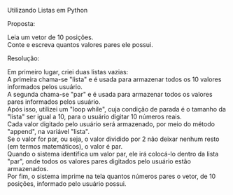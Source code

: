 Utilizando Listas em Python

Proposta: 

Leia um vetor de 10 posições.        
Conte e escreva quantos valores pares ele possui.

Resolução:

Em primeiro lugar, criei duas listas vazias:   
A primeira chama-se "lista" e é usada para armazenar todos os 10 valores informados pelos usuário.    
A segunda chama-se "par" e é usada para armazenar todos os valores pares informados pelos usuário.        
Após isso, utilizei um "loop while", cuja condição de parada é o tamanho da "lista" ser igual a 10, para o usuário digitar 10 números reais.   
Cada valor digitado pelo usuário será armazenado, por meio do método "append", na variável "lista".   
Se o valor for par, ou seja, o valor dividido por 2 não deixar nenhum resto (em termos matemáticos), o valor é par.    
Quando o sistema identifica um valor par, ele irá colocá-lo dentro da lista "par", onde todos os valores pares digitados pelo usuário estão armazenados.  
Por fim, o sistema imprime na tela quantos números pares o vetor, de 10 posições, informado pelo usuário possui.
